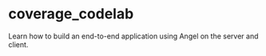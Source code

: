 # coverage_codelab
Learn how to build an end-to-end application using Angel on the server and client.
